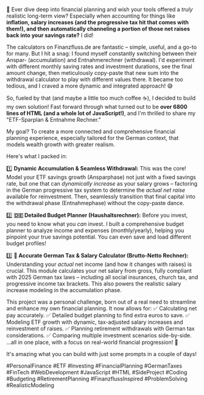 
🚀 Ever dive deep into financial planning and wish your tools offered a *truly* realistic long-term view? Especially when accounting for things like **inflation, salary increases (and the progressive tax hit that comes with them!), and then automatically channeling a portion of those net raises back into your savings rate?** I did!

The calculators on Finanzfluss.de are fantastic – simple, useful, and a go-to for many. But I hit a snag: I found myself constantly switching between their Anspar- (accumulation) and Entnahmerechner (withdrawal). I'd experiment with different monthly saving rates and investment durations, see the final amount change, then meticulously copy-paste that new sum into the withdrawal calculator to play with different values there. It became too tedious, and I craved a more dynamic and integrated approach! 😅

So, fueled by that (and maybe a little too much coffee ☕), I decided to build my own solution! Fast forward through what turned out to be **over 6800 lines of HTML (and a whole lot of JavaScript!)**, and I'm thrilled to share my "ETF-Sparplan & Entnahme Rechner."

My goal? To create a more connected and comprehensive financial planning experience, especially tailored for the German context, that models wealth growth with greater realism.

Here's what I packed in:

1️⃣ **Dynamic Accumulation & Seamless Withdrawal:** This was the core! Model your ETF savings growth (Ansparphase) not just with a fixed savings rate, but one that can *dynamically increase* as your salary grows – factoring in the German progressive tax system to determine the *actual net raise* available for reinvestment. Then, seamlessly transition that final capital into the withdrawal phase (Entnahmephase) without the copy-paste dance.

2️⃣ **🇩🇪 Detailed Budget Planner (Haushaltsrechner):** Before you invest, you need to know what you *can* invest. I built a comprehensive budget planner to analyze income and expenses (monthly/yearly), helping you pinpoint your true savings potential. You can even save and load different budget profiles!

3️⃣ **🎯 Accurate German Tax & Salary Calculator (Brutto-Netto Rechner):** Understanding your *actual* net income (and how it changes with raises) is crucial. This module calculates your net salary from gross, fully compliant with 2025 German tax laws – including all social insurances, church tax, and progressive income tax brackets. This also powers the realistic salary increase modeling in the accumulation phase.

This project was a personal challenge, born out of a real need to streamline and enhance my own financial planning. It now allows for:
✅ Calculating net pay accurately.
✅ Detailed budget planning to find extra euros to save.
✅ Modeling ETF growth with dynamic, tax-adjusted salary increases and reinvestment of raises.
✅ Planning retirement withdrawals with German tax considerations.
✅ Comparing multiple investment scenarios side-by-side.
...all in one place, with a focus on real-world financial progression! 🤯

It's amazing what you can build with just some prompts in a couple of days!

#PersonalFinance #ETF #Investing #FinancialPlanning #GermanTaxes #FinTech #WebDevelopment #JavaScript #HTML #SideProject #Coding #Budgeting #RetirementPlanning #FinanzflussInspired #ProblemSolving #RealisticModeling
